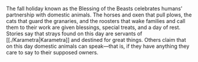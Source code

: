 The fall holiday known as the Blessing of the Beasts celebrates humans’ partnership with domestic animals. The horses and oxen that pull plows, the cats that guard the granaries, and the roosters that wake families and call them to their work are given blessings, special treats, and a day of rest. Stories say that strays found on this day are servants of [[./Karametra|Karametra]] and destined for great things. Others claim that on this day domestic animals can speak—that is, if they have anything they care to say to their supposed owners.